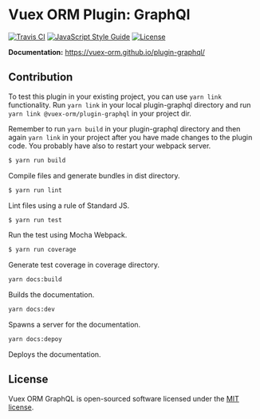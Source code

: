 # Vuex ORM Plugin: GraphQl

[![Travis CI](https://travis-ci.org/vuex-orm/plugin-graphql.svg?branch=master)](https://travis-ci.org/vuex-orm/plugin-graphql)
[![JavaScript Style Guide](https://img.shields.io/badge/code_style-standard-brightgreen.svg)](https://standardjs.com)
[![License](https://img.shields.io/npm/l/@vuex-orm/plugin-graphql.svg)](https://github.com/vuex-orm/plugin-graphql/blob/master/LICENSE.md)

**Documentation:** https://vuex-orm.github.io/plugin-graphql/


## Contribution

To test this plugin in your existing project, you can use `yarn link` functionality. Run `yarn link`
in your local plugin-graphql directory and run `yarn link @vuex-orm/plugin-graphql` in your project dir.

Remember to run `yarn build` in your plugin-graphql directory and then again `yarn link` in your project after you have
made changes to the plugin code. You probably have also to restart your webpack server.


```bash
$ yarn run build
```

Compile files and generate bundles in dist directory.

```bash
$ yarn run lint
```

Lint files using a rule of Standard JS.

```bash
$ yarn run test
```

Run the test using Mocha Webpack.

```bash
$ yarn run coverage
```

Generate test coverage in coverage directory.


```bash
yarn docs:build
```

Builds the documentation.


```bash
yarn docs:dev
```

Spawns a server for the documentation.


```bash
yarn docs:depoy
```

Deploys the documentation.


## License

Vuex ORM GraphQL is open-sourced software licensed under the [MIT license](https://github.com/phortx/plugin-graphql/blob/master/LICENSE.md).
